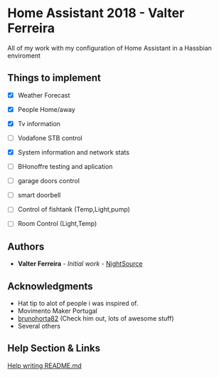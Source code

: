 # Home Assistant 2018 - Valter Ferreira

All of my work with my configuration of Home Assistant in a Hassbian enviroment

## Things to implement
- [x] Weather Forecast
- [x] People Home/away
- [x] Tv information
- [ ] Vodafone STB control
- [x] System information and network stats
- [ ] BHonoffre testing and aplication
- [ ] garage doors control
- [ ] smart doorbell
- [ ] Control of fishtank (Temp,Light,pump)
- [ ] Room Control (Light,Temp)


## Authors

* **Valter Ferreira** - *Initial work* - [NightSource](http://github.com/nightsource)

## Acknowledgments

* Hat tip to alot of people i was inspired of.
* Movimento Maker Portugal
* [brunohorta82](http://www.github.com/brunohorta82) (Check him out, lots of awesome stuff)
* Several others

## Help Section & Links
[Help writing README.md](https://help.github.com/articles/basic-writing-and-formatting-syntax/)
